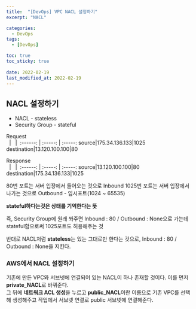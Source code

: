 ```yaml
---
title:  "[DevOps] VPC NACL 설정하기"
excerpt: "NACL"

categories:
  - DevOps
tags:
  - [DevOps]

toc: true
toc_sticky: true
 
date: 2022-02-19
last_modified_at: 2022-02-19
---
```

## NACL 설정하기
- NACL - stateless
- Security Group - stateful

Request  
&nbsp; | &nbsp; |&nbsp; 
:------: | :-----: | :-----:
source|175.34.136.133|1025
destination|13.120.100.100|80

Response  
&nbsp; | &nbsp; |&nbsp; 
:------: | :-----: | :-----:
source|13.120.100.100|80
destination|175.34.136.133|1025

80번 포트는 서버 입장에서 들어오는 것으로 Inbound
1025번 포트는 서버 입장에서 나가는 것으로 Outbound - 임시포트(1024 ~ 65535)

**stateful하다는것은 상태를 기억한다는 뜻**

즉, Security Group에 원래 쏴주면 Inbound : 80 / Outbound : None으로 가는데 stateful함으로써 1025포트도 허용해주는 것  

반대로 NACL처럼 **stateless**는 있는 그대로만 한다는 것으로, Inbound : 80 / Outbound : None을 지킨다.

### AWS에서 NACL 설정하기
기존에 만든 VPC와 서브넷에 연결되어 있는 NACL이 하나 존재할 것이다. 이를 먼저 **private_NACL**로 바꿔준다.  
그 뒤에 **네트워크 ACL 생성**을 누르고 **public_NACL**이란 이름으로 기존 VPC를 선택해 생성해주고 작업에서 서브넷 연결로 public 서브넷에 연결해준다.